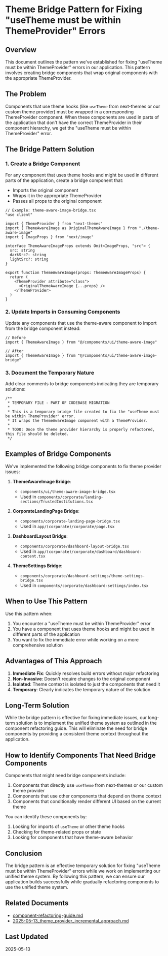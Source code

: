 # Theme Bridge Pattern for Fixing "useTheme must be within ThemeProvider" Errors

## Overview

This document outlines the pattern we've established for fixing "useTheme must be within ThemeProvider" errors in our application. This pattern involves creating bridge components that wrap original components with the appropriate ThemeProvider.

## The Problem

Components that use theme hooks (like `useTheme` from next-themes or our custom theme provider) must be wrapped in a corresponding ThemeProvider component. When these components are used in parts of the application that don't have the correct ThemeProvider in their component hierarchy, we get the "useTheme must be within ThemeProvider" error.

## The Bridge Pattern Solution

### 1. Create a Bridge Component

For any component that uses theme hooks and might be used in different parts of the application, create a bridge component that:

- Imports the original component
- Wraps it in the appropriate ThemeProvider
- Passes all props to the original component

```tsx
// Example: theme-aware-image-bridge.tsx
"use client"

import { ThemeProvider } from "next-themes"
import { ThemeAwareImage as OriginalThemeAwareImage } from "./theme-aware-image"
import { ImageProps } from "next/image"

interface ThemeAwareImageProps extends Omit<ImageProps, "src"> {
  src: string
  darkSrc?: string
  lightSrc?: string
}

export function ThemeAwareImage(props: ThemeAwareImageProps) {
  return (
    <ThemeProvider attribute="class">
      <OriginalThemeAwareImage {...props} />
    </ThemeProvider>
  )
}
```

### 2. Update Imports in Consuming Components

Update any components that use the theme-aware component to import from the bridge component instead:

```tsx
// Before
import { ThemeAwareImage } from "@/components/ui/theme-aware-image"

// After
import { ThemeAwareImage } from "@/components/ui/theme-aware-image-bridge"
```

### 3. Document the Temporary Nature

Add clear comments to bridge components indicating they are temporary solutions:

```tsx
/**
 * TEMPORARY FILE - PART OF CODEBASE MIGRATION
 * 
 * This is a temporary bridge file created to fix the "useTheme must be within ThemeProvider" error.
 * It wraps the ThemeAwareImage component with a ThemeProvider.
 * 
 * TODO: Once the theme provider hierarchy is properly refactored, this file should be deleted.
 */
```

## Examples of Bridge Components

We've implemented the following bridge components to fix theme provider issues:

1. **ThemeAwareImage Bridge**:
   - `components/ui/theme-aware-image-bridge.tsx`
   - Used in `components/corporate/landing-sections/TrustedInstitutions.tsx`

2. **CorporateLandingPage Bridge**:
   - `components/corporate-landing-page-bridge.tsx`
   - Used in `app/(corporate)/corporate/page.tsx`

3. **DashboardLayout Bridge**:
   - `components/corporate/dashboard-layout-bridge.tsx`
   - Used in `app/(corporate)/corporate/dashboard/dashboard-content.tsx`

4. **ThemeSettings Bridge**:
   - `components/corporate/dashboard-settings/theme-settings-bridge.tsx`
   - Used in `components/corporate/dashboard-settings/index.tsx`

## When to Use This Pattern

Use this pattern when:

1. You encounter a "useTheme must be within ThemeProvider" error
2. You have a component that uses theme hooks and might be used in different parts of the application
3. You want to fix the immediate error while working on a more comprehensive solution

## Advantages of This Approach

1. **Immediate Fix**: Quickly resolves build errors without major refactoring
2. **Non-Invasive**: Doesn't require changes to the original component
3. **Isolated**: Theme context is isolated to just the components that need it
4. **Temporary**: Clearly indicates the temporary nature of the solution

## Long-Term Solution

While the bridge pattern is effective for fixing immediate issues, our long-term solution is to implement the unified theme system as outlined in the component refactoring guide. This will eliminate the need for bridge components by providing a consistent theme context throughout the application.

## How to Identify Components That Need Bridge Components

Components that might need bridge components include:

1. Components that directly use `useTheme` from next-themes or our custom theme provider
2. Components that use other components that depend on theme context
3. Components that conditionally render different UI based on the current theme

You can identify these components by:

1. Looking for imports of `useTheme` or other theme hooks
2. Checking for theme-related props or state
3. Looking for components that have theme-aware behavior

## Conclusion

The bridge pattern is an effective temporary solution for fixing "useTheme must be within ThemeProvider" errors while we work on implementing our unified theme system. By following this pattern, we can ensure our application builds successfully while gradually refactoring components to use the unified theme system.

## Related Documents

- [component-refactoring-guide.md](./component-refactoring-guide.md)
- [2025-05-13_theme_provider_incremental_approach.md](./2025-05-13_theme_provider_incremental_approach.md)

## Last Updated

2025-05-13